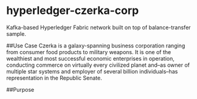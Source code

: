 # hyperledger-czerka-corp
Kafka-based Hyperledger Fabric network built on top of balance-transfer sample.

##Use Case
Czerka is a galaxy-spanning business corporation ranging from consumer food products to military weapons. 
It is one of the wealthiest and most successful economic enterprises in operation, conducting commerce on virtually every civilized planet and–as owner of multiple star systems and employer of several billion individuals–has representation in the Republic Senate.

##Purpose